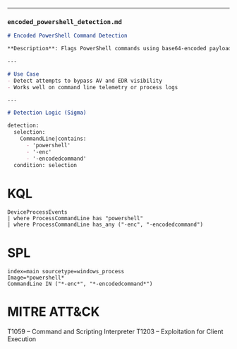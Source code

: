 
---

### `encoded_powershell_detection.md`

```markdown
# Encoded PowerShell Command Detection

**Description**: Flags PowerShell commands using base64-encoded payloads, often used in obfuscated malware or red team simulations.

---

# Use Case
- Detect attempts to bypass AV and EDR visibility
- Works well on command line telemetry or process logs

---

# Detection Logic (Sigma)

detection:
  selection:
    CommandLine|contains:
      - 'powershell'
      - '-enc'
      - '-encodedcommand'
  condition: selection
```

# KQL

```
DeviceProcessEvents
| where ProcessCommandLine has "powershell"
| where ProcessCommandLine has_any ("-enc", "-encodedcommand")
```

# SPL

```
index=main sourcetype=windows_process
Image=*powershell* 
CommandLine IN ("*-enc*", "*-encodedcommand*")
```

# MITRE ATT&CK

T1059 – Command and Scripting Interpreter
T1203 – Exploitation for Client Execution
